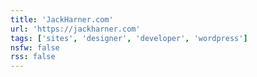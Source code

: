 ```yaml
---
title: 'JackHarner.com'
url: 'https://jackharner.com'
tags: ['sites', 'designer', 'developer', 'wordpress']
nsfw: false
rss: false
---
```


